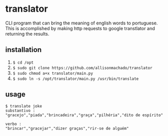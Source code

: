 translator
==========

CLI program that can bring the meaning of english words to portuguese. This is
accomplished by making http requests to google transtlator and returning the
results.

## installation

1. `$ cd /opt`
2. `$ sudo git clone https://github.com/allisonmachado/translator`
3. `$ sudo chmod a+x translator/main.py`
4. `$ sudo ln -s /opt/translator/main.py /usr/bin/translate`

## usage

```
$ translate joke
substantivo :
"gracejo","piada","brincadeira","graça","pilhéria","dito de espírito"

verbo :
"brincar","gracejar","dizer graças","rir-se de alguém"
```
